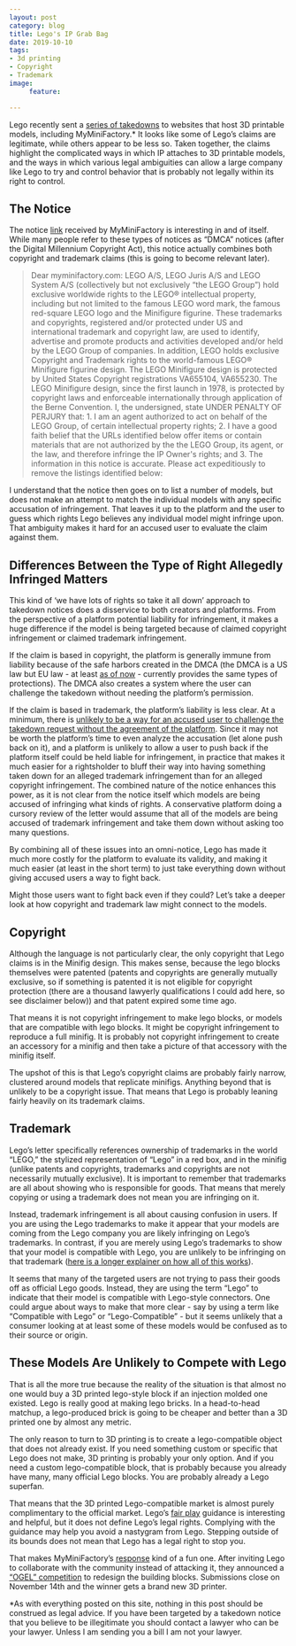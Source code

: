 ```yaml
---
layout: post
category: blog
title: Lego's IP Grab Bag
date: 2019-10-10
tags:
- 3d printing
- Copyright
- Trademark
image:
     feature:

---
```


Lego recently sent a [series of takedowns](https://3dprintingindustry.com/news/lego-3d-printing-takedowns-a-lawyer-responds-and-lego-replies-163104/) to websites that host 3D printable models, including MyMiniFactory.*  It looks like some of Lego’s claims are legitimate, while others appear to be less so.  Taken together, the claims highlight the complicated ways in which IP attaches to 3D printable models, and the ways in which various legal ambiguities can allow a large company like Lego to try and control behavior that is probably not legally within its right to control.  

## The Notice

The notice [link](https://www.myminifactory.com/blog/3d-printing-lego-takedown) received by MyMiniFactory is interesting in and of itself.  While many people refer to these types of notices as “DMCA” notices (after the Digital Millennium Copyright Act), this notice actually combines both copyright and trademark claims (this is going to become relevant later).

> Dear myminifactory.com: LEGO A/S, LEGO Juris A/S and LEGO System A/S (collectively but not exclusively “the LEGO Group”) hold exclusive worldwide rights to the LEGO® intellectual property, including but not limited to the famous LEGO word mark, the famous red-square LEGO logo and the Minifigure figurine. These trademarks and copyrights, registered and/or protected under US and international trademark and copyright law, are used to identify, advertise and promote products and activities developed and/or held by the LEGO Group of companies. In addition, LEGO holds exclusive Copyright and Trademark rights to the world-famous LEGO® Minifigure figurine design. The LEGO Minifigure design is protected by United States Copyright registrations VA655104, VA655230. The LEGO Minifigure design, since the first launch in 1978, is protected by copyright laws and enforceable internationally through application of the Berne Convention. I, the undersigned, state UNDER PENALTY OF PERJURY that: 1. I am an agent authorized to act on behalf of the LEGO Group, of certain intellectual property rights; 2. I have a good faith belief that the URLs identified below offer items or contain materials that are not authorized by the the LEGO Group, its agent, or the law, and therefore infringe the IP Owner's rights; and 3. The information in this notice is accurate. Please act expeditiously to remove the listings identified below:

I understand that the notice then goes on to list a number of models, but does not make an attempt to match the individual models with any specific accusation of infringement.  That leaves it up to the platform and the user to guess which rights Lego believes any individual model might infringe upon.  That ambiguity makes it hard for an accused user to evaluate the claim against them.

## Differences Between the Type of Right Allegedly Infringed Matters

This kind of ‘we have lots of rights so take it all down’ approach to takedown notices does a disservice to both creators and platforms.  From the perspective of a platform potential liability for infringement, it makes a huge difference if the model is being targeted because of claimed copyright infringement or claimed trademark infringement.  

If the claim is based in copyright, the platform is generally immune from liability because of the safe harbors created in the DMCA (the DMCA is a US law but EU law - at least [as of now](https://michaelweinberg.org/blog/2019/01/15/article-13-3d-printing/) - currently provides the same types of protections).  The DMCA also creates a system where the user can challenge the takedown without needing the platform’s permission.  

If the claim is based in trademark, the platform’s liability is less clear.  At a minimum, there is [unlikely to be a way for an accused user to challenge the takedown request without the agreement of the platform](https://michaelweinberg.org/post/131582128575/opening-a-dialogue-on-trademark-safe-harbors).  Since it may not be worth the platform’s time to even analyze the accusation (let alone push back on it), and a platform is unlikely to allow a user to push back if the platform itself could be held liable for infringement, in practice that makes it much easier for a rightsholder to bluff their way into having something taken down for an alleged trademark infringement than for an alleged copyright infringement.  The combined nature of the notice enhances this power, as it is not clear from the notice itself which models are being accused of infringing what kinds of rights.  A conservative platform doing a cursory review of the letter would assume that all of the models are being accused of trademark infringement and take them down without asking too many questions.

By combining all of these issues into an omni-notice, Lego has made it much more costly for the platform to evaluate its validity, and making it much easier (at least in the short term) to just take everything down without giving accused users a way to fight back.

Might those users want to fight back even if they could? Let’s take a deeper look at how copyright and trademark law might connect to the models.


## Copyright

Although the language is not particularly clear, the only copyright that Lego claims is in the Minifig design.  This makes sense, because the lego blocks themselves were patented (patents and copyrights are generally mutually exclusive, so if something is patented it is not eligible for copyright protection (there are a thousand lawyerly qualifications I could add here, so see disclaimer below)) and that patent expired some time ago.  

That means it is not copyright infringement to make lego blocks, or models that are compatible with lego blocks.  It might be copyright infringement to reproduce a full minifig.  It is probably  not copyright infringement to create an accessory for a minifig and then take a picture of that accessory with the minifig itself.

The upshot of this is that Lego’s copyright claims are probably fairly narrow, clustered around models that replicate minifigs.  Anything beyond that is unlikely to be a copyright issue. That means that Lego is probably leaning fairly heavily on its trademark claims.

## Trademark

Lego’s letter specifically references ownership of trademarks in the world “LEGO,” the stylized representation of “Lego” in a red box, and in the minifig (unlike patents and copyrights, trademarks and copyrights are not necessarily mutually exclusive).  It is important to remember that trademarks are all about showing who is responsible for goods.  That means that merely copying or using a trademark does not mean you are infringing on it.  

Instead, trademark infringement is all about causing confusion in users.  If you are using the Lego trademarks to make it appear that your models are coming from the Lego company you are likely infringing on Lego’s trademarks.  In contrast, if you are merely using Lego’s trademarks to show that your model is compatible with Lego, you are unlikely to be infringing on that trademark ([here is a longer explainer on how all of this works](https://michaelweinberg.org/post/129796489245/working-with-trademarks)).

It seems that many of the targeted users are not trying to pass their goods off as official Lego goods. Instead, they are using the term “Lego” to indicate that their model is compatible with Lego-style connectors.  One could argue about ways to make that more clear - say by using a term like “Compatible with Lego” or “Lego-Compatible” - but it seems unlikely that a consumer looking at at least some of these models would be confused as to their source or origin.

## These Models Are Unlikely to Compete with Lego

That is all the more true because the reality of the situation is that almost no one would buy a 3D printed lego-style block if an injection molded one existed.  Lego is really good at making lego bricks.  In a head-to-head matchup, a lego-produced brick is going to be cheaper and better than a 3D printed one by almost any metric.

The only reason to turn to 3D printing is to create a lego-compatible object that does not already exist. If you need something custom or specific that Lego does not make, 3D printing is probably your only option.  And if you need a custom lego-compatible block, that is probably because you already have many, many official Lego blocks.  You are probably already a Lego superfan.

That means that the 3D printed Lego-compatible market is almost purely complimentary to the official market.  Lego’s [fair play](https://www.lego.com/en-us/legal/notices-and-policies/fair-play/) guidance is interesting and helpful, but it does not define Lego’s legal rights.  Complying with the guidance may help you avoid a nastygram from Lego.  Stepping outside of its bounds does not mean that Lego has a legal right to stop you.

That makes MyMiniFactory’s [response](https://www.myminifactory.com/blog/3d-printing-lego-takedown) kind of a fun one. After inviting Lego to collaborate with the community instead of attacking it, they announced a [“OGEL” competition](https://www.myminifactory.com/competition/beyond-the-brick-183) to redesign the building blocks.  Submissions close on November 14th and the winner gets a brand new 3D printer.

*As with everything posted on this site, nothing in this post should be construed as legal advice. If you have been targeted by a takedown notice that you believe to be illegitimate you should contact a lawyer who can be your lawyer.  Unless I am sending you a bill I am not your lawyer.

